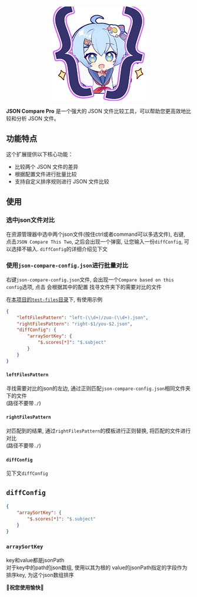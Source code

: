 <p align="center">
  <img src="https://raw.githubusercontent.com/QriDoki/vscode-plugin-json-compare-pro/main/.github/images/logo.png" alt="logo"></img>
</p>

**JSON Compare Pro** 是一个强大的 JSON 文件比较工具，可以帮助您更高效地比较和分析 JSON 文件。

## 功能特点
这个扩展提供以下核心功能：

- 比较两个 JSON 文件的差异
- 根据配置文件进行批量比较
- 支持自定义排序规则进行 JSON 文件比较

## 使用
### 选中json文件对比
在资源管理器中选中两个json文件(按住ctrl或者command可以多选文件), 右键, 点击`JSON Compare This Two`, 之后会出现一个弹窗, 让您输入一份`diffConfig`, 可以选择不输入. `diffConfig`的详细介绍见下文  

### 使用`json-compare-config.json`进行批量对比
右键`json-compare-config.json`文件, 会出现一个`Compare based on this config`选项, 点击 会根据其中的配置 找寻文件夹下的需要对比的文件  

在[本项目的`test-files`目录](https://github.com/QriDoki/vscode-plugin-json-compare-pro/tree/main/test-files)下, 有使用示例  
```json
{
    "leftFilesPattern": "left-(\\d+)/zuo-(\\d+).json",
    "rightFilesPattern": "right-$1/you-$2.json",
    "diffConfig": {
        "arraySortKey": {
            "$.scores[*]": "$.subject"
        }
    }
}
```
#### `leftFilesPattern`
寻找需要对比的json的左边, 通过正则匹配`json-compare-config.json`相同文件夹下的文件  
(路径不要带`./`)  

#### `rightFilesPattern`
对匹配到的结果, 通过`rightFilesPattern`的模板进行正则替换, 将匹配的文件进行对比  
(路径不要带`./`)  

#### `diffConfig`
见下文`diffConfig`  

## `diffConfig`
```json
{
    "arraySortKey": {
        "$.scores[*]": "$.subject"
    }
}
```

### `arraySortKey`
key和value都是jsonPath  
对于key中的path的json数组, 使用以其为根的 value的jsonPath指定的字段作为排序key, 为这个json数组排序  

**🎉祝您使用愉快🎉**
